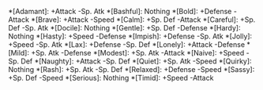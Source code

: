 *[Adamant]: +Attack -Sp. Atk
*[Bashful]: Nothing
*[Bold]:    +Defense -Attack
*[Brave]:   +Attack -Speed
*[Calm]:    +Sp. Def -Attack
*[Careful]: +Sp. Def -Sp. Atk
*[Docile]:  Nothing
*[Gentle]:  +Sp. Def -Defense
*[Hardy]:   Nothing
*[Hasty]:   +Speed -Defense
*[Impish]:  +Defense -Sp. Atk
*[Jolly]:   +Speed -Sp. Atk
*[Lax]:     +Defense -Sp. Def
*[Lonely]:  +Attack -Defense
*[Mild]:    +Sp. Atk -Defense
*[Modest]:  +Sp. Atk -Attack
*[Naive]:   +Speed -Sp. Def
*[Naughty]: +Attack -Sp. Def
*[Quiet]:   +Sp. Atk -Speed
*[Quirky]:  Nothing
*[Rash]:    +Sp. Atk -Sp. Def
*[Relaxed]: +Defense -Speed
*[Sassy]:   +Sp. Def -Speed
*[Serious]: Nothing
*[Timid]:   +Speed -Attack
